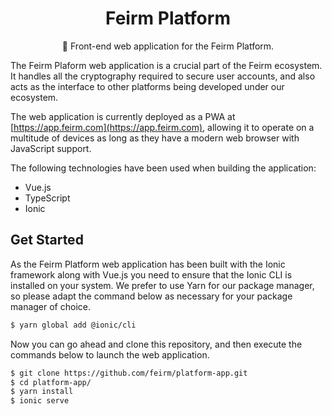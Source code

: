 <h1 align="center">Feirm Platform</h1>
<p align="center">📱 Front-end web application for the Feirm Platform.</p>

The Feirm Plaform web application is a crucial part of the Feirm ecosystem. It handles all the cryptography required to secure user accounts, and also acts as the interface to other platforms being developed under our ecosystem.

The web application is currently deployed as a PWA at [https://app.feirm.com](https://app.feirm.com), allowing it to operate on a multitude of devices as long as they have a modern web browser with JavaScript support.

The following technologies have been used when building the application:
* Vue.js
* TypeScript
* Ionic

## Get Started
As the Feirm Platform web application has been built with the Ionic framework along with Vue.js you need to ensure that the Ionic CLI is installed on your system. We prefer to use Yarn for our package manager, so please adapt the command below as necessary for your package manager of choice.

```bash
$ yarn global add @ionic/cli
```

Now you can go ahead and clone this repository, and then execute the commands below to launch the web application.
```bash
$ git clone https://github.com/feirm/platform-app.git
$ cd platform-app/
$ yarn install
$ ionic serve
```